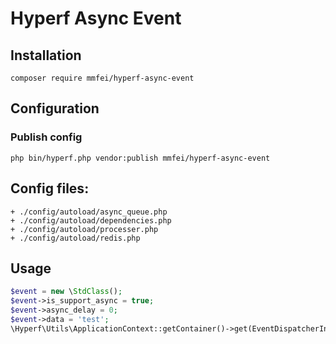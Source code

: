 # Hyperf Async Event

## Installation
```
composer require mmfei/hyperf-async-event
```
## Configuration
### Publish config
```
php bin/hyperf.php vendor:publish mmfei/hyperf-async-event
```
## Config files:
```
+ ./config/autoload/async_queue.php
+ ./config/autoload/dependencies.php
+ ./config/autoload/processer.php
+ ./config/autoload/redis.php
```
## Usage
```php
$event = new \StdClass();
$event->is_support_async = true;
$event->async_delay = 0;
$event->data = 'test';
\Hyperf\Utils\ApplicationContext::getContainer()->get(EventDispatcherInterface::class)->dispatch($event);
```
